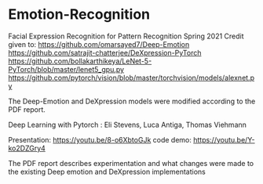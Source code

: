 # Emotion-Recognition
Facial Expression Recognition for Pattern Recognition Spring 2021
Credit given to:
https://github.com/omarsayed7/Deep-Emotion
https://github.com/satrajit-chatterjee/DeXpression-PyTorch
https://github.com/bollakarthikeya/LeNet-5-PyTorch/blob/master/lenet5_gpu.py
https://github.com/pytorch/vision/blob/master/torchvision/models/alexnet.py

The Deep-Emotion and DeXpression models were modified according to the PDF report.

Deep Learning with Pytorch : Eli Stevens, Luca Antiga, Thomas Viehmann

Presentation: https://youtu.be/8-o6XbtoGJk
code demo: https://youtu.be/Y-ko2DZGry4


The PDF report describes experimentation and what changes were made to the existing Deep emotion and DeXpression implementations
